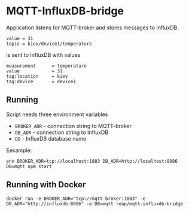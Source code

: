 # MQTT-InfluxDB-bridge

Application listens for MQTT-broker and stores messages to InfluxDB.

    value = 31
    topic = kiev/device1/temperature

is sent to InfluxDB with values

    measurement      = temperature
    value            = 31
    tag:location     = kiev
    tag:device       = device1

## Running

Script needs three environment variables
* ```BROKER_ADR``` - connection string to MQTT-broker
* ```DB_ADR``` - connection string to InfluxDB
* ```DB``` - InfluxDB database name

Eexample:

    env BROKER_ADR=tcp://localhost:1883 DB_ADR=http://localhost:8086 DB=mqtt npm start

## Running with Docker

    docker run -e BROKER_ADR="tcp://mqtt-broker:1883" -e DB_ADR="http://influxdb:8086" -e DB=mqtt reap/mqtt-influxdb-bridge
